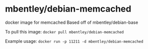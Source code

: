 mbentley/debian-memcached
==================

docker image for memcached
Based off of mbentley/debian-base

To pull this image:
`docker pull mbentley/debian-memcached`

Example usage:
`docker run -p 11211 -d mbentley/debian-memcached`

